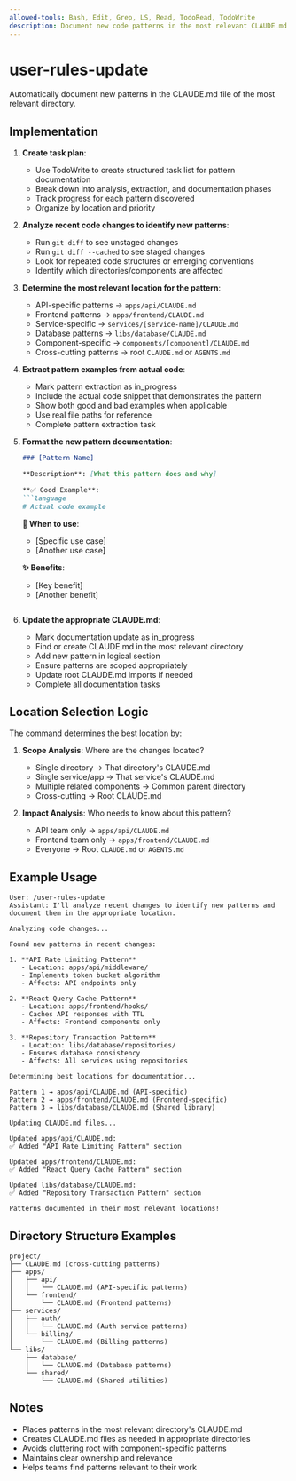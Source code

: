 ```yaml
---
allowed-tools: Bash, Edit, Grep, LS, Read, TodoRead, TodoWrite
description: Document new code patterns in the most relevant CLAUDE.md file
---
```


# user-rules-update

Automatically document new patterns in the CLAUDE.md file of the most relevant directory.

## Implementation

1. **Create task plan**:
   - Use TodoWrite to create structured task list for pattern documentation
   - Break down into analysis, extraction, and documentation phases
   - Track progress for each pattern discovered
   - Organize by location and priority

2. **Analyze recent code changes to identify new patterns**:
   - Run `git diff` to see unstaged changes
   - Run `git diff --cached` to see staged changes
   - Look for repeated code structures or emerging conventions
   - Identify which directories/components are affected

3. **Determine the most relevant location for the pattern**:
   - API-specific patterns → `apps/api/CLAUDE.md`
   - Frontend patterns → `apps/frontend/CLAUDE.md`
   - Service-specific → `services/[service-name]/CLAUDE.md`
   - Database patterns → `libs/database/CLAUDE.md`
   - Component-specific → `components/[component]/CLAUDE.md`
   - Cross-cutting patterns → root `CLAUDE.md` or `AGENTS.md`

4. **Extract pattern examples from actual code**:
   - Mark pattern extraction as in_progress
   - Include the actual code snippet that demonstrates the pattern
   - Show both good and bad examples when applicable
   - Use real file paths for reference
   - Complete pattern extraction task

5. **Format the new pattern documentation**:
   ```markdown
   ### [Pattern Name]

   **Description**: [What this pattern does and why]

   **✅ Good Example**:
   ```language
   # Actual code example
   ```

   **🎯 When to use**:
   - [Specific use case]
   - [Another use case]

   **✨ Benefits**:
   - [Key benefit]
   - [Another benefit]
   ```

6. **Update the appropriate CLAUDE.md**:
   - Mark documentation update as in_progress
   - Find or create CLAUDE.md in the most relevant directory
   - Add new pattern in logical section
   - Ensure patterns are scoped appropriately
   - Update root CLAUDE.md imports if needed
   - Complete all documentation tasks

## Location Selection Logic

The command determines the best location by:
1. **Scope Analysis**: Where are the changes located?
   - Single directory → That directory's CLAUDE.md
   - Single service/app → That service's CLAUDE.md
   - Multiple related components → Common parent directory
   - Cross-cutting → Root CLAUDE.md

2. **Impact Analysis**: Who needs to know about this pattern?
   - API team only → `apps/api/CLAUDE.md`
   - Frontend team only → `apps/frontend/CLAUDE.md`
   - Everyone → Root `CLAUDE.md` or `AGENTS.md`

## Example Usage

```text
User: /user-rules-update
Assistant: I'll analyze recent changes to identify new patterns and document them in the appropriate location.

Analyzing code changes...

Found new patterns in recent changes:

1. **API Rate Limiting Pattern**
   - Location: apps/api/middleware/
   - Implements token bucket algorithm
   - Affects: API endpoints only

2. **React Query Cache Pattern**
   - Location: apps/frontend/hooks/
   - Caches API responses with TTL
   - Affects: Frontend components only

3. **Repository Transaction Pattern**
   - Location: libs/database/repositories/
   - Ensures database consistency
   - Affects: All services using repositories

Determining best locations for documentation...

Pattern 1 → apps/api/CLAUDE.md (API-specific)
Pattern 2 → apps/frontend/CLAUDE.md (Frontend-specific)
Pattern 3 → libs/database/CLAUDE.md (Shared library)

Updating CLAUDE.md files...

Updated apps/api/CLAUDE.md:
✅ Added "API Rate Limiting Pattern" section

Updated apps/frontend/CLAUDE.md:
✅ Added "React Query Cache Pattern" section

Updated libs/database/CLAUDE.md:
✅ Added "Repository Transaction Pattern" section

Patterns documented in their most relevant locations!
```

## Directory Structure Examples

```text
project/
├── CLAUDE.md (cross-cutting patterns)
├── apps/
│   ├── api/
│   │   └── CLAUDE.md (API-specific patterns)
│   └── frontend/
│       └── CLAUDE.md (Frontend patterns)
├── services/
│   ├── auth/
│   │   └── CLAUDE.md (Auth service patterns)
│   └── billing/
│       └── CLAUDE.md (Billing patterns)
└── libs/
    ├── database/
    │   └── CLAUDE.md (Database patterns)
    └── shared/
        └── CLAUDE.md (Shared utilities)
```

## Notes

- Places patterns in the most relevant directory's CLAUDE.md
- Creates CLAUDE.md files as needed in appropriate directories
- Avoids cluttering root with component-specific patterns
- Maintains clear ownership and relevance
- Helps teams find patterns relevant to their work